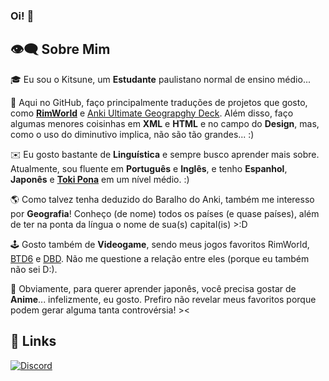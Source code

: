 ### Oi! 🦊

## 👁️‍🗨 Sobre Mim
🎓 Eu sou o Kitsune, um **Estudante** paulistano normal de ensino médio...

🔡 Aqui no GitHub, faço principalmente traduções de projetos que gosto, como [**RimWorld**](https://store.steampowered.com/app/294100/RimWorld/) e [Anki Ultimate Geograpghy Deck](https://ankiweb.net/shared/info/2109889812). Além disso, faço algumas menores coisinhas em **XML** e **HTML** e no campo do **Design**, mas, como o uso do diminutivo implica, não são tão grandes... :)

✉️ Eu gosto bastante de **Linguística** e sempre busco aprender mais sobre. Atualmente, sou fluente em **Português** e **Inglês**, e tenho **Espanhol**, **Japonês** e [**Toki Pona**](https://en.wikipedia.org/wiki/Toki_Pona) em um nível médio. :)

🌎 Como talvez tenha deduzido do Baralho do Anki, também me interesso por **Geografia**! Conheço (de nome) todos os países (e quase países), além de ter na ponta da língua o nome de sua(s) capital(is) >:D

🕹️ Gosto também de **Videogame**, sendo meus jogos favoritos RimWorld, [BTD6](https://store.steampowered.com/app/960090/Bloons_TD_6/) e [DBD](https://store.steampowered.com/app/381210/Dead_by_Daylight/). Não me questione a relação entre eles (porque eu também não sei D:).

🗾 Obviamente, para querer aprender japonês, você precisa gostar de **Anime**... infelizmente, eu gosto. Prefiro não revelar meus favoritos porque podem gerar alguma tanta controvérsia! ><

## 🔗 Links

[![Discord](https://img.shields.io/badge/Discord-5662f6?style=for-the-badge&logo=Discord&logoColor=ffffff)](https://steamcommunity.com/id/aquelekitsune/)


